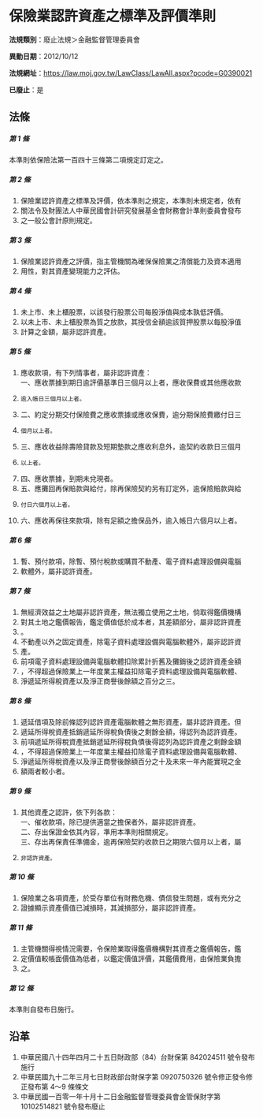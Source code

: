 # 保險業認許資產之標準及評價準則

**法規類別**：廢止法規＞金融監督管理委員會

**異動日期**：2012/10/12  

**法規網址**：https://law.moj.gov.tw/LawClass/LawAll.aspx?pcode=G0390021

**已廢止**：是



## 法條
##### 第 1 條
本準則依保險法第一百四十三條第二項規定訂定之。

##### 第 2 條
1. 保險業認許資產之標準及評價，依本準則之規定，本準則未規定者，依有
1. 關法令及財團法人中華民國會計研究發展基金會財務會計準則委員會發布
1. 之一般公會計原則規定。

##### 第 3 條
1. 保險業認許資產之評價，指主管機關為確保保險業之清償能力及資本適用
1. 用性，對其資產變現能力之評估。

##### 第 4 條
1. 未上市、未上櫃股票，以該發行股票公司每股淨值與成本孰低評價。
1. 以未上市、未上櫃股票為質之放款，其授信金額逾該質押股票以每股淨值
1. 計算之金額，屬非認許資產。

##### 第 5 條
1. 應收款項，有下列情事者，屬非認許資產：  
一、應收票據到期日逾評價基準日三個月以上者，應收保費或其他應收款
1.     逾入帳日三個月以上者。
1. 二、約定分期交付保險費之應收票據或應收保費，逾分期保險費繳付日三
1.     個月以上者。
1. 三、應收收益除壽險貸款及短期墊款之應收利息外，逾契約收款日三個月
1.     以上者。
1. 四、應收票據，到期未兌現者。
1. 五、應攤回再保賠款與給付，除再保險契約另有訂定外，逾保險賠款與給
1.     付日六個月以上者。
1. 六、應收再保往來款項，除有足額之擔保品外，逾入帳日六個月以上者。

##### 第 6 條
1. 暫、預付款項，除暫、預付稅款或購買不動產、電子資料處理設備與電腦
1. 軟體外，屬非認許資產。

##### 第 7 條
1. 無經濟效益之土地屬非認許資產，無法獨立使用之土地，倘取得鑑價機構
1. 對其土地之鑑價報告，鑑定價值低於成本者，其差額部分，屬非認許資產
1. 。
1. 不動產以外之固定資產，除電子資料處理設備與電腦軟體外，屬非認許資
1. 產。
1. 前項電子資料處理設備與電腦軟體扣除累計折舊及攤銷後之認許資產金額
1. ，不得超過保險業上一年度業主權益扣除電子資料處理設備與電腦軟體、
1. 淨遞延所得稅資產以及淨正商譽後餘額之百分之三。

##### 第 8 條
1. 遞延借項及除前條認列認許資產電腦軟體之無形資產，屬非認許資產。但
1. 遞延所得稅資產抵銷遞延所得稅負債後之剩餘金額，得認列為認許資產。
1. 前項遞延所得稅資產抵銷遞延所得稅負債後得認列為認許資產之剩餘金額
1. ，不得超過保險業上一年度業主權益扣除電子資料處理設備與電腦軟體、
1. 淨遞延所得稅資產以及淨正商譽後餘額百分之十及未來一年內能實現之金
1. 額兩者較小者。

##### 第 9 條
1. 其他資產之認許，依下列各款：  
一、催收款項，除已提供適當之擔保者外，屬非認許資產。  
二、存出保證金依其內容，準用本準則相關規定。  
三、存出再保責任準備金，逾再保險契約收款日之期限六個月以上者，屬
1.     非認許資產。

##### 第 10 條
1. 保險業之各項資產，於受存單位有財務危機、債信發生問題，或有充分之
1. 證據顯示資產價值已減損時，其減損部分，屬非認許資產。

##### 第 11 條
1. 主管機關得視情況需要，令保險業取得鑑價機構對其資產之鑑價報告，鑑
1. 定價值較帳面價值為低者，以鑑定價值評價，其鑑價費用，由保險業負擔
1. 之。

##### 第 12 條
本準則自發布日施行。

## 沿革
1. 中華民國八十四年四月二十五日財政部（84）台財保第 842024511  號令發布施行
1. 中華民國九十二年三月七日財政部台財保字第 0920750326 號令修正發令修正發布第 4～9 條條文
1. 中華民國一百零一年十月十二日金融監督管理委員會金管保財字第 10102514821  號令發布廢止

